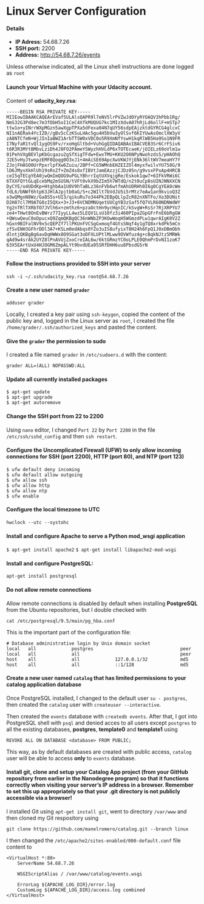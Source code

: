 # Linux Server Configuration

#### Details

- **IP Adress:** 54.68.7.26
- **SSH port:** 2200
- **Address:** http://54.68.7.26/events


Unless otherwise indicated, all the Linux shell instructions are done logged as `root`

#### Launch your Virtual Machine with your Udacity account.
Content of **udacity_key.rsa**:
```
-----BEGIN RSA PRIVATE KEY-----
MIIEowIBAAKCAQEArEVaf5ULAlsQAPR9l7eNV5lrPVZwJdOYyRYOAQV3hPbb1Rg/
NmS32G3Pd8ec7m3fObH5oI1CeC4XfkMUQUG7kc1MIzXdvA07hRjLd6ollF+mSTp7
ttw1o+yINrrWXpMGzn5awXgpTPXa5dFexa04N7qUY56sdpEAjzktdGYRCG4glcxC
NI1nAERak4YcIZ0//gBv5cCzKSuLHAc5gu4H5bVw3yOlSvf6KIYUwAsOmclXW3yV
zA8NTCfmN+WjJInIaBWZ1ArbTTSW0xVDC0o5R9XmNfYswH1kqRlWB5Ha9So1N9FR
I7NyfaR1tvQl1ygOS9Fv/rxoHgGltbd+VuhGgQIDAQABAoIBACVEB3Sr6CrFSiv6
t6R3R3MYtBMbvLziDh4J0FO2PAmeYSWyzhHVLdP6xTOTEcaeK/jOIELz69oVlm1w
01PehVXgBEVlpKbGcgazu2gSfXigTFdw+EwxTMU+KKU2O6NPyNwohzds5/pHAOhQ
J2E5vHyJtwnpzEMF0Qoqg0O3xJ1+4mAiSE69ApcXwVKWJYjENk36ltWV7meaHY7Y
ZJojFHASO0UrPpxrlpfXw6Zuiu/2BPf+CG5WMnbEHZEIZOl4myxfwilvYU758G/9
lD6JMyvXkHlUh19sRsZf+ZmZ4s8xfIBVtJamEAzzjCJDz05n/g9vsxFPxAp4HRCB
ceI5qTECgYEA0jwQmImQOG9uPGLYBhrrIqtUXVqjgRe/Eskok1qw7+6IFkVRWi6C
6TXXFQYtGLqEcebMq2mSUSN/tVFt0vkX9bZIm5h7WTdQ/n2t0uCp8sUINJNNXXCN
DyCYE/o4UDdKp+HtghbAa1U0V9hTaBLz36nFVb6wtfmAhUORHh0I6g0CgYEA0cWm
fdL6/bNWf6htp63JHlAJpjtb0aG/S+c2WIlt7bVdJU5i5rMtz7eAw1an9kvioQ3Z
o3wQMgnN8Wz/Ga8S5s+UI3/qikuRu7o344Pk2EBpQLlpZcR82nXNTFo/Xo3DUNit
D2H87cl7M9ATG0zI5QXx+3+J3+6VCNDMNUqetUUCgYB3zSaf5fQ7VLR60NDNWdWY
Yg2nTRlTXRbTO7JVlh6x+zmthz6+pzaOctHn9ycHqnIC/kSvgW+RsSr7RjXRPYU7
ze4+THwt8OnEvBWrz77IyyLL4wz5LEQV1LsU10fz3i460PIpaZGpGFrFnE6bRgGW
+QWswQeuC0oDpucxQ9ZqmQKBgQC36nWNbZP3KOwWoqH5WGmzdPLw1qwrAIgK0V2Z
hGxn9BIFalNV9xScQEPZf7llPKUnFVCSgGxmoqf4GtsSNqf4y1gTQ8xrkdPk5mCn
zfSvENH3GFhrDDl3A7+KSLm0edAbqs0YZo3uIS8ufyixT8H24h6FpQ1J0xDBmObh
dlntjQKBgBg6avDqHWWx8O9SGat3oDFXLUPtlMLww9OVWfuz4g+cBqkNJtz5MRWk
qAd9w4srAk2UYZ8lPnAVUjZxoCreIAL6w/6ktGRmzYC0oLPLE0QhmPrDvNI1zoK7
63X5EArtUxU4HJOGM6ZmpALYt9bvdUEa95SRfDHH6uu8PbsdG5rN
-----END RSA PRIVATE KEY-----
```

#### Follow the instructions provided to SSH into your server
`ssh -i ~/.ssh/udacity_key.rsa root@54.68.7.26`

#### Create a new user named `grader`
`adduser grader`

Locally, I created a key pair using `ssh-keygen`, copied the content of the public key and, logged in the Linux server as `root`, I created the file `/home/grader/.ssh/authorized_keys` and pasted the content.

#### Give the `grader` the permission to sudo
I created a file named `grader` in `/etc/sudoers.d` with the content:

`grader ALL=(ALL) NOPASSWD:ALL`

#### Update all currently installed packages
```
$ apt-get update
$ apt-get upgrade
$ apt-get autoremove
```

#### Change the SSH port from 22 to 2200
Using `nano` editor, I changed `Port 22` by `Port 2200` in the file `/etc/ssh/sshd_config` and then `ssh restart`.

#### Configure the Uncomplicated Firewall (UFW) to only allow incoming connections for SSH (port 2200), HTTP (port 80), and NTP (port 123)
```
$ ufw default deny incoming
$ ufw default allow outgoing
$ ufw allow ssh
$ ufw allow http
$ ufw allow ntp
$ ufw enable
```

#### Configure the local timezone to UTC
`hwclock --utc --systohc`

#### Install and configure Apache to serve a Python mod_wsgi application
`$ apt-get install apache2`
`$ apt-get install libapache2-mod-wsgi`

#### Install and configure PostgreSQL:
`apt-get install postgresql`

#### Do not allow remote connections
Allow remote connections is disabled by default when installing **PostgreSQL** from the Ubuntu repositories, but I double checked with
````
cat /etc/postgresql/9.5/main/pg_hba.conf
````
This is the important part of the configuration file:
```
# Database administrative login by Unix domain socket
local   all             postgres                                peer
local   all             all                                     peer
host    all             all             127.0.0.1/32            md5
host    all             all             ::1/128                 md5
```

#### Create a new user named `catalog` that has limited permissions to your catalog application database
Once PostgreSQL installed, I changed to the default user `su - postgres`, then created the `catalog` user with `createuser --interactive`.

Then created the `events` database with `createdb events`. After that, I got into PostgreSQL shell with `psql` and denied acces to all users except `postgres` to all the existing databases, **postgres**, **template0** and **template1** using
```
REVOKE ALL ON DATABASE <database> FROM PUBLIC;
```
This way, as by default databases are created with public access, `catalog` user will be able to access **only** to `events` database.

#### Install git, clone and setup your Catalog App project (from your GitHub repository from earlier in the Nanodegree program) so that it functions correctly when visiting your server’s IP address in a browser. Remember to set this up appropriately so that your .git directory is not publicly accessible via a browser!

I installed Git using `apt-get install git`, went to directory `/var/www` and then cloned my Git respository using
```
git clone https://github.com/manelromero/catalog.git --branch linux
```

I then changed the `/etc/apache2/sites-enabled/000-default.conf` file content to
```
<VirtualHost *:80>
	ServerName 54.68.7.26
	
	WSGIScriptAlias / /var/www/catalog/events.wsgi

	ErrorLog ${APACHE_LOG_DIR}/error.log
	CustomLog ${APACHE_LOG_DIR}/access.log combined
</VirtualHost>
```
